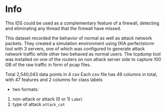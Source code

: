 # Info

This IDS could be used as a complementary feature of a firewall, detecting and eliminating any thread that the firewall have missed.

This dataset recorded the behavior of normal as well as attack network packets. They created a simulation environment using IXIA perfectstorm tool with 3 servers, one of which was configured to generate attack network traffic while other two behaved as normal users. The tcpdump tool was installed on one of the routers on non attack server side to capture 100 GB of the raw traffic in form of pcap files.


Total 2,540,043 data points  in 4 csv
Each csv file has 49 columns in total, 
with 47 features and 2 columns for class labels

 - two formats:
 1. non-attack or attack (0 or 1) `Label`
 2. type of attack `attack_cat`

